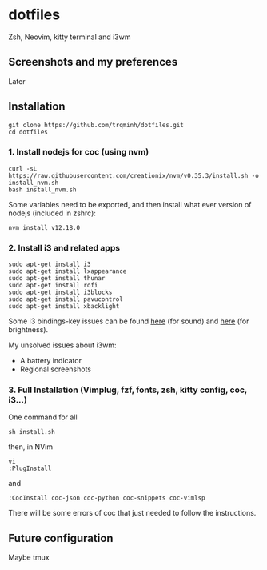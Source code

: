 # dotfiles
Zsh, Neovim, kitty terminal and i3wm
## Screenshots and my preferences
Later
## Installation
```
git clone https://github.com/trqminh/dotfiles.git
cd dotfiles
```
### 1. Install nodejs for coc (using nvm)
```
curl -sL https://raw.githubusercontent.com/creationix/nvm/v0.35.3/install.sh -o install_nvm.sh
bash install_nvm.sh
```
Some variables need to be exported, and then install what ever version of nodejs (included in zshrc):
```
nvm install v12.18.0
```
### 2. Install i3 and related apps
```
sudo apt-get install i3
sudo apt-get install lxappearance
sudo apt-get install thunar
sudo apt-get install rofi
sudo apt-get install i3blocks
sudo apt-get install pavucontrol
sudo apt-get install xbacklight
```
Some i3 bindings-key issues can be found [here](https://github.com/vivien/i3blocks-contrib/commit/1b3efc6e44ca2a01da2fb23ac60dbfc49bdec33c) (for sound) and [here](https://sourabhtk37.github.io/blog/post/brightness-and-volume-control-i3/) (for brightness).   

My unsolved issues about i3wm:   
- A battery indicator
- Regional screenshots



### 3. Full Installation (Vimplug, fzf, fonts, zsh, kitty config, coc, i3...)
One command for all
```
sh install.sh
```
then, in NVim
```
vi
:PlugInstall
```
and
```
:CocInstall coc-json coc-python coc-snippets coc-vimlsp
```
There will be some errors of coc that just needed to follow the instructions.

## Future configuration
Maybe tmux


